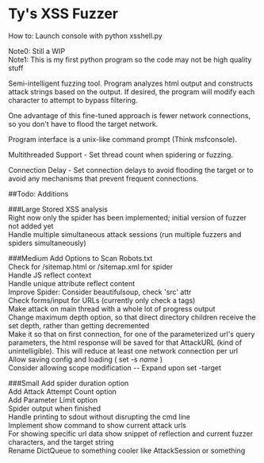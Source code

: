 # Ty's XSS Fuzzer

How to:
Launch console with python xsshell.py

Note0: Still a WIP <br>
Note1: This is my first python program so the code may not be high quality stuff <br>

Semi-intelligent fuzzing tool. Program analyzes html output and constructs attack strings based on the output. If desired, the program will modify each character to attempt to bypass filtering. <br>

One advantage of this fine-tuned approach is fewer network connections, so you don't have to flood the target network. <br>

Program interface is a unix-like command prompt (Think msfconsole). <br>

Multithreaded Support - Set thread count when spidering or fuzzing. <br>

Connection Delay - Set connection delays to avoid flooding the target or to avoid any mechanisms that prevent frequent connections.<br>

##Todo: Additions

###Large 
Stored XSS analysis<br>
Right now only the spider has been implemented; initial version of fuzzer not added yet <br>
Handle multiple simultaneous attack sessions (run multiple fuzzers and spiders simultaneously) <br>

###Medium 
Add Options to Scan Robots.txt<br>
Check for /sitemap.html or /sitemap.xml for spider<br>
Handle JS reflect context<br>
Handle unique attribute reflect content<br>
Improve Spider: Consider beautifulsoup, check 'src' attr<br>
Check forms/input for URLs (currently only check a tags)<br>
Make attack on main thread with a whole lot of progress output <br>
Change maximum depth option, so that direct directory children receive the set depth, rather than getting decremented <br> 
Make it so that on first connection, for one of the parameterized url's query parameters, the html response will be saved for that AttackURL (kind of unintelligible). This will reduce at least one network connection per url <br> 
Allow saving config and loading ( set -s _name_ ) <br> 
Consider allowing scope modification -- Expand upon set -target

###Small 
Add spider duration option <br> 
Add Attack Attempt Count option <br>
Add Parameter Limit option <br>
Spider output when finished <br>
Handle printing to sdout without disrupting the cmd line<br>
Implement show command to show current attack urls <br>
For showing specific url data show snippet of reflection and current fuzzer characters, and the target string<br>
Rename DictQueue to something cooler like AttackSession or something <br>

